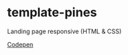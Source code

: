 # template-pines
Landing page responsive (HTML & CSS)

[Codepen](https://codepen.io/marcoa-oliveira/pen/abmWpVE)